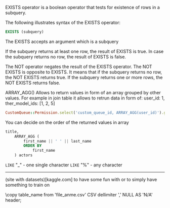 EXISTS operator is a boolean operator that tests for existence of rows in a subquery.

The following illustrates syntax of the EXISTS operator:

```SQL
EXISTS (subquery)
```

The EXISTS accepts an argument which is a subquery

If the subquery returns at least one row, the result of EXISTS is true.
In case the subquery returns no row, the result of EXISTS is false.

The NOT operator negates the result of the EXISTS operator.
The NOT EXISTS is opposite to EXISTS.
It means that if the subquery returns no row, the NOT EXISTS returns true.
If the subquery returns one or more rows, the NOT EXISTS returns false.


ARRAY_AGG()
Allows to return values in form of an array grouped by other values. For example
in join table it allows to retrun data in form of:
user_id: 1, ther_model_ids: [1, 2, 5]

```ruby
CustomQueue::Permission.select('custom_queue_id, ARRAY_AGG(user_id)').group(1)
```
You can decide on the order of the returned values in array
```SQL
title,
    ARRAY_AGG (
        first_name || ' ' || last_name
        ORDER BY
            first_name
    ) actors

```

`LIKE` "\_" - one single character
`LIKE` "%" - any character

---

(site with datasets)[kaggle.com] to have some fun with or to simply have
something to train on

\copy table_name from 'file_anme.csv' CSV dellimiter ',' NULL AS 'N/A' header;

